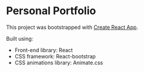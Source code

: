 # Personal Portfolio

This project was bootstrapped with [Create React App](https://github.com/facebook/create-react-app).

Built using:
- Front-end library: React
- CSS framework: React-bootstrap
- CSS animations library: Animate.css